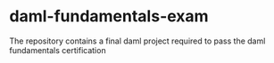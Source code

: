 # daml-fundamentals-exam
The repository contains a final daml project required to pass the daml fundamentals certification
